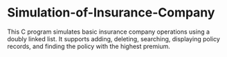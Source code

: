 # Simulation-of-Insurance-Company
This C program simulates basic insurance company operations using a doubly linked list. It supports adding, deleting, searching, displaying policy records, and finding the policy with the highest premium.
